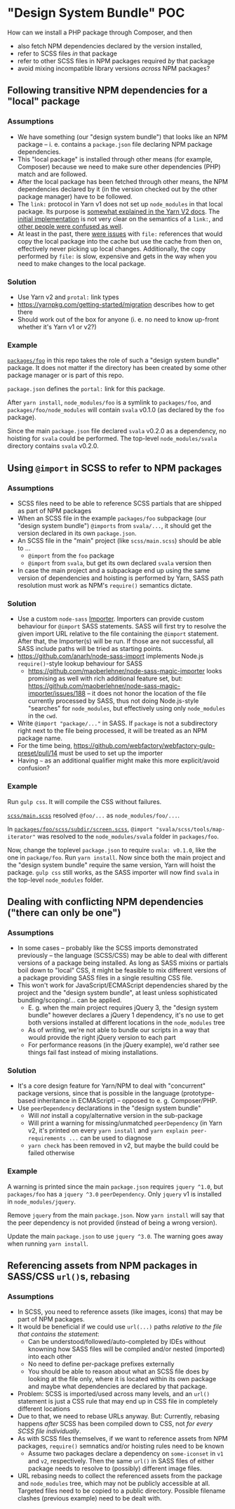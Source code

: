 # "Design System Bundle" POC

How can we install a PHP package through Composer, and then

* also fetch NPM dependencies declared by the version installed,
* refer to SCSS files _in_ that package
* refer to other SCSS files in NPM packages required _by_ that package
* avoid mixing incompatible library versions _across_ NPM packages?

## Following transitive NPM dependencies for a "local" package

### Assumptions

* We have something (our "design system bundle") that looks like an NPM package – i. e. contains a `package.json` file declaring NPM package dependencies. 
* This "local package" is installed through other means (for example, Composer) because we need to make sure other dependencies (PHP) match and are followed.
* After the local package has been fetched through other means, the NPM dependencies declared by it (in the version checked out by the other package manager) have to be followed.
* The `link:` protocol in Yarn v1 does not set up `node_modules` in that local package. Its purpose is [somewhat explained in the Yarn V2 docs](https://yarnpkg.com/features/protocols#whats-the-difference-between-link-and-portal). The [initial implementation](https://github.com/yarnpkg/yarn/pull/3359) is not very clear on the semantics of a `link:`, and [other people were confused as well](https://github.com/yarnpkg/yarn/issues/5341).
* At least in the past, there [were issues](https://github.com/yarnpkg/yarn/pull/2860) with `file:` references that would copy the local package into the cache but use the cache from then on, effectively never picking up local changes. Additionally, the copy performed by `file:` is slow, expensive and gets in the way when you need to make changes to the local package.

### Solution

* Use Yarn v2 and `protal:` link types
* https://yarnpkg.com/getting-started/migration describes how to get there
* Should work out of the box for anyone (i. e. no need to know up-front whether it's Yarn v1 or v2?)

### Example

[`packages/foo`](packages/foo) in this repo takes the role of such a "design system bundle" package. It does not matter if the directory has been created by some other package manager or is part of this repo.

`package.json` defines the `portal:` link for this package.

After `yarn install`, `node_modules/foo` is a symlink to `packages/foo`, and `packages/foo/node_modules` will contain `svala` v0.1.0 (as declared by the `foo` package).

Since the main `package.json` file declared `svala` v0.2.0 as a dependency, no hoisting for `svala` could be performed. The top-level `node_modules/svala` directory contains `svala` v0.2.0.

## Using `@import` in SCSS to refer to NPM packages

### Assumptions

* SCSS files need to be able to reference SCSS partials that are shipped as part of NPM packages
* When an SCSS file in the example `packages/foo` subpackage (our "design system bundle") `@imports` from `svala/...`, it should get the version declared in its own `package.json`. 
* An SCSS file in the "main" project (like `scss/main.scss`) should be able to ...
  * `@import` from the `foo` package
  * `@import` from `svala`, but get its own declared `svala` version then
* In case the main project and a subpackage end up using the same version of dependencies and hoisting is performed by Yarn, SASS path resolution must work as NPM's `require()` semantics dictate.

### Solution

* Use a custom `node-sass` [Importer](https://github.com/sass/node-sass#importer--v200---experimental). Importers can provide custom behaviour for `@import` SASS statements. SASS will first try to resolve the given import URL relative to the file containing the `@import` statement. After that, the Importer(s) will be run. If those are not successful, all SASS include paths will be tried as starting points.
* https://github.com/anarh/node-sass-import implements Node.js `require()`-style lookup behaviour for SASS
  * https://github.com/maoberlehner/node-sass-magic-importer looks promising as well with rich additional feature set, but: https://github.com/maoberlehner/node-sass-magic-importer/issues/188 – it does not honor the location of the file currently processed by SASS, thus not doing Node.js-style "searches" for `node_modules`, but effectively using only `node_modules` in the `cwd`.
* Write `@import "package/..."` in SASS. If `package` is not a subdirectory right next to the file being processed, it will be treated as an NPM package name.
* For the time being, https://github.com/webfactory/webfactory-gulp-preset/pull/14 must be used to set up the importer
* Having `~` as an additional qualifier might make this more explicit/avoid confusion?

### Example

Run `gulp css`. It will compile the CSS without failures.

[`scss/main.scss`](scss/main.scss) resolved `@foo/...` as `node_modules/foo/...`. 

In [`packages/foo/scss/subdir/screen.scss`](packages/foo/scss/subdir/screen.scss), `@import "svala/scss/tools/map-iterator"` was resolved to the `node_modules/svala` folder in `packages/foo`.

Now, change the toplevel `package.json` to require `svala: v0.1.0`, like the one in `package/foo`. Run `yarn install`. Now since both the main project and the "design system bundle" require the same version, Yarn will hoist the package. `gulp css` still works, as the SASS importer will now find `svala` in the top-level `node_modules` folder.

## Dealing with conflicting NPM dependencies ("there can only be one")

### Assumptions

* In some cases – probably like the SCSS imports demonstrated previously – the language (SCSS/CSS) may be able to deal with different versions of a package being installed. As long as SASS mixins or partials boil down to "local" CSS, it might be feasible to mix different versions of a package providing SASS files in a single resulting CSS file.
* This won't work for JavaScript/ECMAScript dependencies shared by the project and the "design system bundle", at least unless sophisticated bundling/scoping/... can be applied.
  * E. g. when the main project requires jQuery 3, the "design system bundle" however declares a jQuery 1 dependency, it's no use to get both versions installed at different locations in the `node_modules` tree
  * As of writing, we're not able to bundle our scripts in a way that would provide the right jQuery version to each part
  * For performance reasons (in the jQuery example), we'd rather see things fail fast instead of mixing installations.

### Solution

* It's a core design feature for Yarn/NPM to deal with "concurrent" package versions, since that is possible in the language (prototype-based inheritance in ECMAScript) – opposed to e. g. Composer/PHP.
* Use `peerDependency` declarations in the "design system bundle"
  * Will _not_ install a copy/alternative version in the sub-package
  * Will print a warning for missing/unmatched `peerDependency` (in Yarn v2, it's printed on every `yarn install` and `yarn explain peer-requirements ...` can be used to diagnose
  * `yarn check` has been removed in v2, but maybe the build could be failed otherwise

### Example

A warning is printed since the main `package.json` requires `jquery ^1.0`, but `packages/foo` has a `jquery ^3.0` `peerDependency`. Only `jquery` v1 is installed in `node_modules/jquery`.

Remove `jquery` from the main `package.json`. Now `yarn install` will say that the peer dependency is not provided (instead of being a wrong version).

Update the main `package.json` to use `jquery ^3.0`. The warning goes away when running `yarn install`.

## Referencing assets from NPM packages in SASS/CSS `url()`s, rebasing

### Assumptions

* In SCSS, you need to reference assets (like images, icons) that may be part of NPM packages.
* It would be beneficial if we could use `url(...)` paths _relative to the file that contains the statement_:
  * Can be understood/followed/auto-completed by IDEs without knowning how SASS files will be compiled and/or nested (imported) into each other
  * No need to define per-package prefixes externally
  * You should be able to reason about what an SCSS file does by looking at the file only, where it is located within its own package and maybe what dependencies are declared by that package.
* Problem: SCSS is imported/used across many levels, and an `url()` statement is just a CSS rule that may end up in CSS file in completely different locations
* Due to that, we need to rebase URLs anyway. But: Currently, rebasing happens _after_ SCSS has been compiled down to CSS, not _for every SCSS file individually_.
* As with SCSS files themselves, if we want to reference assets from NPM packages, `require()` semnatics and/or hoisting rules need to be known
  * Assume two packages declare a dependency on `some-iconset` in `v1` and `v2`, respectively. Then the same `url()` in SASS files of either package needs to resolve to (possibly) different image files.
* URL rebasing needs to collect the referenced assets from the package and `node_modules` tree, which may not be publicly accessible at all. Targeted files need to be copied to a public directory. Possible filename clashes (previous example) need to be dealt with.


